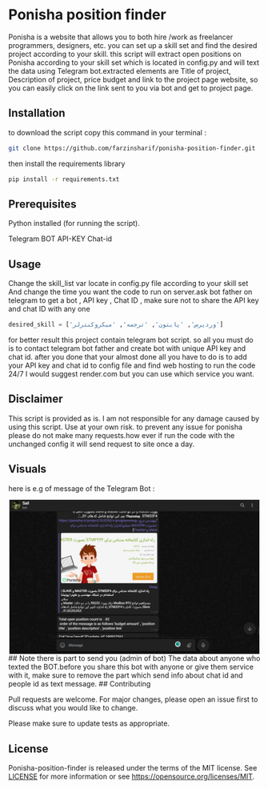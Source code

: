 # Ponisha position finder

Ponisha is a website that allows you to both hire /work as freelancer programmers, designers, etc.
you can set up a skill set and find the desired project according to your skill. this script will extract open positions on Ponisha according to your skill set which is located in config.py and will text the data using Telegram bot.extracted elements are Title of project, Description of project, price budget and link to the project page website, so you can easily click on the link sent to you via bot and get to project page. 

## Installation

to download the script copy this command in your terminal :

```bash
git clone https://github.com/farzinsharif/ponisha-position-finder.git
```
then install the requirements library
```bash
pip install -r requirements.txt
```
## Prerequisites
Python installed (for running the script).

Telegram BOT API-KEY Chat-id
## Usage
Change the skill_list var locate in config.py file according to your skill set And change the time you want the code to run on server.ask bot father on telegram to get a bot , API key , Chat ID , make sure not to share the API key and chat ID with any one
```python
desired_skill = ['وردپرس', 'پایتون', 'ترجمه', 'میکروکنترلر']
```
for better result this project contain telegram bot script. so all you must do is to contact telegram bot father and create bot with unique API key and chat id. after you done that your almost done all you have to do is to add your API key and chat id to config file and find web hosting to run the code 24/7
I would suggest render.com but you can use which service you want.
## Disclaimer
This script is provided as is. I am not responsible for any damage caused by using this script. Use at your own risk.
to prevent any issue for ponisha please do not make many requests.how ever if run the code with the unchanged config it will send request to site once a day.

## Visuals
here is e.g of message of the Telegram Bot :

<img src="./Image/Bot-Message.png" width="500" style="display: block; margin-left: auto; margin-right: auto;"> 
## Note 
there is part to send you (admin of bot) The data about anyone who texted the BOT.before you share this bot with anyone or give them service with it, make sure to remove the part which send info about chat id and people id as text message.
## Contributing

Pull requests are welcome. For major changes, please open an issue first
to discuss what you would like to change.

Please make sure to update tests as appropriate.

## License

Ponisha-position-finder is released under the terms of the MIT license. See [LICENSE](LICENSE.md) for more
information or see https://opensource.org/licenses/MIT.